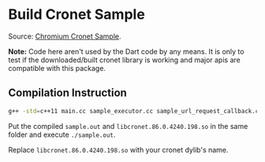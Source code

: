 # Build Cronet Sample

Source: [Chromium Cronet Sample](https://chromium.googlesource.com/chromium/src/+/refs/heads/main/components/cronet/native/sample).

**Note:** Code here aren't used by the Dart code by any means. It is only to test if the downloaded/built cronet library is working and major apis are compatible with this package.

## Compilation Instruction

```bash
g++ -std=c++11 main.cc sample_executor.cc sample_url_request_callback.cc -o sample.out -ldl -lpthread -L. -l:libcronet.86.0.4240.198.so -Wl,-z,origin -Wl,-rpath,'$ORIGIN'
```

Put the compiled `sample.out` and `libcronet.86.0.4240.198.so` in the same folder and execute `./sample.out`.

Replace `libcronet.86.0.4240.198.so` with your cronet dylib's name.
